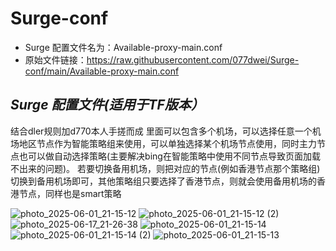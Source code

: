 # Surge-conf
- Surge 配置文件名为：Available-proxy-main.conf
- 原始文件链接：https://raw.githubusercontent.com/077dwei/Surge-conf/main/Available-proxy-main.conf

*Surge 配置文件(适用于TF版本）*
- 
结合dler规则加d770本人手搓而成
里面可以包含多个机场，可以选择任意一个机场地区节点作为智能策略组来使用，可以单独选择某个机场节点使用，同时主力节点也可以做自动选择策略(主要解决bing在智能策略中使用不同节点导致页面加载不出来的问题)。
若要切换备用机场，则把对应的节点(例如香港节点那个策略组)切换到备用机场即可，其他策略组只要选择了香港节点，则就会使用备用机场的香港节点，同样也是smart策略

  
![photo_2025-06-01_21-15-12](https://github.com/user-attachments/assets/595481c9-5c95-4420-b586-571db8237923)
![photo_2025-06-01_21-15-12 (2)](https://github.com/user-attachments/assets/b4d34e01-9d22-4926-9d7b-ac50bfd2e096)
![photo_2025-06-17_21-26-38](https://github.com/user-attachments/assets/84d64314-1d2b-4dbe-903b-3b8354e11035)
![photo_2025-06-01_21-15-14](https://github.com/user-attachments/assets/e40cfce1-13ca-4c1d-90de-62c5a48f2aa6)
![photo_2025-06-01_21-15-14 (2)](https://github.com/user-attachments/assets/8541aa88-3cd2-49e9-9715-bbfe801d2eb5)
![photo_2025-06-01_21-15-13](https://github.com/user-attachments/assets/efb41fad-6d0f-41f4-9b43-e1c38d0a26a3)
